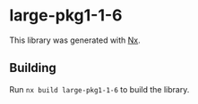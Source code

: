 # large-pkg1-1-6

This library was generated with [Nx](https://nx.dev).

## Building

Run `nx build large-pkg1-1-6` to build the library.
